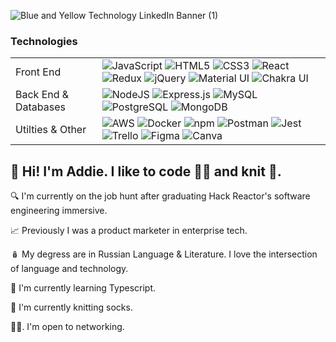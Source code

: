 ![Blue and Yellow Technology LinkedIn Banner (1)](https://user-images.githubusercontent.com/79018160/126242175-432e4cf7-4730-4d1a-89db-1569408ea106.png)
### Technologies
<table>
  <tr>
    <td>Front End</td>
    <td><img alt="JavaScript" src="https://img.shields.io/badge/javascript-%23323330.svg?style=for-the-badge&logo=javascript&logoColor=%23F7DF1E"/> <img alt="HTML5" src="https://img.shields.io/badge/html5-%23E34F26.svg?style=for-the-badge&logo=html5&logoColor=white"/> <img alt="CSS3" src="https://img.shields.io/badge/css3-%231572B6.svg?style=for-the-badge&logo=css3&logoColor=white"/> <img alt="React" src="https://img.shields.io/badge/react-%2320232a.svg?style=for-the-badge&logo=react&logoColor=%2361DAFB"/> <img alt="Redux" src="https://img.shields.io/badge/redux-%23593d88.svg?style=for-the-badge&logo=redux&logoColor=white"/> <img alt="jQuery" src="https://img.shields.io/badge/jquery-%230769AD.svg?style=for-the-badge&logo=jquery&logoColor=white"/> <img alt="Material UI" src="https://img.shields.io/badge/materialui-%230081CB.svg?style=for-the-badge&logo=material-ui&logoColor=white"/> <img alt="Chakra UI" src="https://img.shields.io/badge/Chakra--UI-319795?style=for-the-badge&logo=chakra-ui&logoColor=white"></td>
  </tr>
  <tr>
    <td>Back End & Databases</td>
    <td><img alt="NodeJS" src="https://img.shields.io/badge/node.js-%2343853D.svg?style=for-the-badge&logo=node-dot-js&logoColor=white"/> <img alt="Express.js" src="https://img.shields.io/badge/express.js-%23404d59.svg?style=for-the-badge&logo=express&logoColor=%2361DAFB"/> <img alt="MySQL" src="https://img.shields.io/badge/MySQL-00000F?style=for-the-badge&logo=mysql&logoColor=white" /> <img alt="PostgreSQL" src="https://img.shields.io/badge/PostgreSQL-316192?style=for-the-badge&logo=postgresql&logoColor=white" /> <img alt="MongoDB" src="https://img.shields.io/badge/MongoDB-4EA94B?style=for-the-badge&logo=mongodb&logoColor=white" /></td>
  </tr>
  <td>Utilties & Other</td>
  <td><img alt="AWS" src="https://img.shields.io/badge/Amazon_AWS-232F3E?style=for-the-badge&logo=amazon-aws&logoColor=white" /> <img alt="Docker" src="https://img.shields.io/badge/docker-%230db7ed.svg?style=for-the-badge&logo=docker&logoColor=white"/> <img alt="npm" src="https://img.shields.io/badge/npm-CB3837?style=for-the-badge&logo=npm&logoColor=white" /> <img alt="Postman" src="https://img.shields.io/badge/Postman-FF6C37?style=for-the-badge&logo=Postman&logoColor=white" /> <img alt="Jest" src="https://img.shields.io/badge/Jest-C21325?style=for-the-badge&logo=jest&logoColor=white" /> <img alt="Trello" src="https://img.shields.io/badge/Trello-0052CC?style=for-the-badge&logo=trello&logoColor=whit" />  <img alt="Figma" src="https://img.shields.io/badge/Figma-F24E1E?style=for-the-badge&logo=figma&logoColor=white" /> <img alt="Canva" src="https://img.shields.io/badge/Canva-%2300C4CC.svg?&style=for-the-badge&logo=Canva&logoColor=white" /></td>
  </tr>
</table>

## 👋 Hi! I'm Addie. I like to code 👩‍💻 and knit 🧶.
🔍  I'm currently on the job hunt after graduating Hack Reactor's software engineering immersive.

📈  Previously I was a product marketer in enterprise tech.

🪆  My degress are in Russian Language & Literature. I love the intersection of language and technology.

📖  I'm currently learning Typescript.

🧦  I'm currently knitting socks.

👯‍♀️. I'm open to networking.








